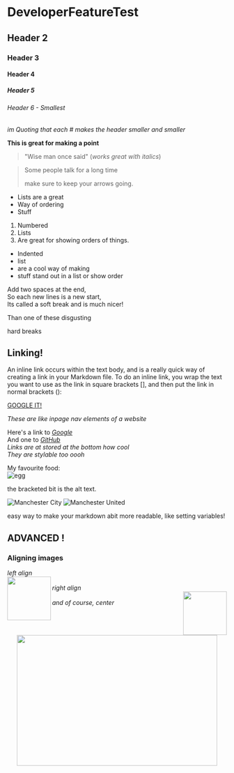 # DeveloperFeatureTest
## Header 2
### Header 3
#### Header 4
##### Header 5
###### Header 6 - Smallest


_im Quoting that each # makes the header smaller and smaller_

**This is great for making a point**

> "Wise man once said"  (_works great with italics_)

> Some people talk for a long time
>
>
> make sure to keep your arrows going.

* Lists are a great
* Way of ordering
* Stuff

1. Numbered
2. Lists
3. Are great for showing orders of things.

* Indented
 * list
 * are a cool way of making
  * stuff stand out in a list or show order

Add two spaces at the end,  
So each new lines is a new start,  
Its called a soft break and is much nicer!

Than one of these disgusting

hard breaks

## Linking!

An inline link occurs within the text body, and is a really quick way of creating a link in your Markdown file. To do an inline link, you wrap the text you want to use as the link in square brackets [], and then put the link in normal brackets ():

[GOOGLE IT!](http://www.google.com)


_These are like inpage nav elements of a website_

Here's a link to [_Google_][google-link]  
And one to *[GitHub][github-link]*  
*Links are at stored at the bottom how cool*  
_They are stylable too oooh_

My favourite food:  
![egg](https://qa-courseware-images.s3.eu-west-2.amazonaws.com/markdown/links_images/000.jpeg)

the bracketed bit is the alt text.

![Manchester City][blue]
![Manchester United][red]

easy way to make your markdown abit more readable, like setting variables!


## ADVANCED !

### Aligning images

*left align*  
<img align="left" width="100" height="100" src="https://s3.amazonaws.com/spectrumnews-web-assets/wp-content/uploads/2018/11/13154625/20181112-SHANK3monkey-844.jpg">  
*right align*  
<img align="right" width="100" height="100" src="https://s3.amazonaws.com/spectrumnews-web-assets/wp-content/uploads/2018/11/13154625/20181112-SHANK3monkey-844.jpg">  
*and of course, center*  
<p align="center">
  <img width="460" height="300" src="https://s3.amazonaws.com/spectrumnews-web-assets/wp-content/uploads/2018/11/13154625/20181112-SHANK3monkey-844.jpg">
</p>




[blue]: https://cdn.images.express.co.uk/img/dynamic/footballteams/x256/20.png
[red]: https://icons.iconseeker.com/png/fullsize/soccer-teams/manchester-united-fc-logo.png
[google-link]: http://www.google.com
[github-link]: http://www.github.com
  
